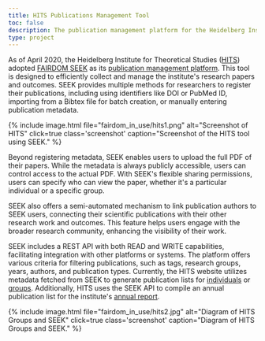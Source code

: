 ```yaml
---
title: HITS Publications Management Tool
toc: false
description: The publication management platform for the Heidelberg Institute for Theoretical Studies. 
type: project
---
```


As of April 2020, the Heidelberg Institute for Theoretical Studies ([HITS](https://h-its.org/)) adopted [FAIRDOM SEEK](https://fair-dom.org/fairdomseek) as its [publication management platform](https://publications.h-its.org/). This tool is designed to efficiently collect and manage the institute's research papers and outcomes. SEEK provides multiple methods for researchers to register their publications, including using identifiers like DOI or PubMed ID, importing from a Bibtex file for batch creation, or manually entering publication metadata.

{% include image.html file="fairdom_in_use/hits1.png" alt="Screenshot of HITS" click=true class='screenshot' caption="Screenshot of the HITS tool using SEEK." %}

Beyond registering metadata, SEEK enables users to upload the full PDF of their papers. While the metadata is always publicly accessible, users can control access to the actual PDF. With SEEK's flexible sharing permissions, users can specify who can view the paper, whether it's a particular individual or a specific group.

SEEK also offers a semi-automated mechanism to link publication authors to SEEK users, connecting their scientific publications with their other research work and outcomes. This feature helps users engage with the broader research community, enhancing the visibility of their work.

SEEK includes a REST API with both READ and WRITE capabilities, facilitating integration with other platforms or systems. The platform offers various criteria for filtering publications, such as tags, research groups, years, authors, and publication types. Currently, the HITS website utilizes metadata fetched from SEEK to generate publication lists for [individuals](https://www.h-its.org/people/priv-doz-dr-wolfgang-muller/) or [groups](https://www.h-its.org/research/mcm/publications/). Additionally, HITS uses the SEEK API to compile an annual publication list for the institute's [annual report](https://www.h-its.org/media/annualreport/).

{% include image.html file="fairdom_in_use/hits2.jpg" alt="Diagram of HITS Groups and SEEK" click=true class='screenshot' caption="Diagram of HITS Groups and SEEK." %}
